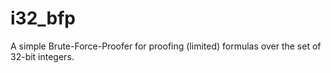 # i32_bfp
A simple Brute-Force-Proofer for proofing (limited) formulas over the set of 32-bit integers.
